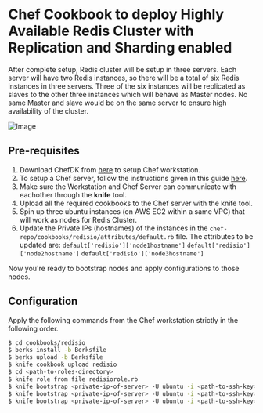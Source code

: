 # Chef Cookbook to deploy Highly Available Redis Cluster with Replication and Sharding enabled

After complete setup, Redis cluster will be setup in three servers. Each server will have two Redis instances, so there will be a total of six Redis instances in three servers. Three of the six instances will be replicated as slaves to the other three instances which will behave as Master nodes. No same Master and slave would be on the same server to ensure high availability of the cluster.

![Image](https://i1.wp.com/codeflex.co/wp-content/uploads/2016/09/redis-cluster-failover-3-servers.jpg?w=592&ssl=1)

## Pre-requisites

1. Download ChefDK from [here](https://downloads.chef.io/chefdk/) to setup Chef workstation.
2. To setup a Chef server, follow the instructions given in this guide [here](https://www.digitalocean.com/community/tutorials/how-to-set-up-a-chef-12-configuration-management-system-on-ubuntu-14-04-servers). 
3. Make sure the Workstation and Chef Server can communicate with eachother through the **knife** tool.
4. Upload all the required cookbooks to the Chef server with the knife tool.
5. Spin up three ubuntu instances (on AWS EC2 within a same VPC) that will work as nodes for Redis Cluster.
6. Update the Private IPs (hostnames) of the instances in the `chef-repo/cookbooks/redisio/attributes/default.rb` file.
   The attributes to be updated are:
   `default['redisio']['node1hostname']`
   `default['redisio']['node2hostname']`
   `default['redisio']['node3hostname']`

Now you're ready to bootstrap nodes and apply configurations to those nodes.

## Configuration

Apply the following commands from the Chef workstation strictly in the following order.

```sh
$ cd cookbooks/redisio
$ berks install -b Berksfile
$ berks upload -b Berksfile
$ knife cookbook upload redisio
$ cd <path-to-roles-directory>
$ knife role from file redisiorole.rb
$ knife bootstrap <private-ip-of-server> -U ubuntu -i <path-to-ssh-key> -p 22 -N node1 --sudo -y -r "role[redisiorole]"
$ knife bootstrap <private-ip-of-server> -U ubuntu -i <path-to-ssh-key> -p 22 -N node2 --sudo -y -r "role[redisiorole]"
$ knife bootstrap <private-ip-of-server> -U ubuntu -i <path-to-ssh-key> -p 22 -N node3 --sudo -y -r "role[redisiorole],recipe[redisio::sharding]"
```

